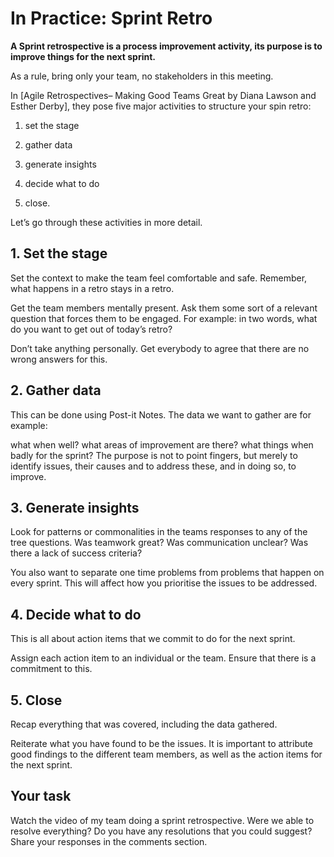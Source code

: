 # In Practice: Sprint Retro

<!-- Video -->

**A Sprint retrospective is a process improvement activity, its purpose is to improve things for the next sprint.**

As a rule, bring only your team, no stakeholders in this meeting.

In [Agile Retrospectives– Making Good Teams Great by Diana Lawson and Esther Derby], they pose five major activities to structure your spin retro:

1. set the stage

2. gather data

3. generate insights

4. decide what to do

5. close.

Let’s go through these activities in more detail.

## 1. Set the stage
Set the context to make the team feel comfortable and safe. Remember, what happens in a retro stays in a retro.

Get the team members mentally present. Ask them some sort of a relevant question that forces them to be engaged. For example: in two words, what do you want to get out of today’s retro?

Don’t take anything personally. Get everybody to agree that there are no wrong answers for this.

## 2. Gather data
This can be done using Post-it Notes. The data we want to gather are for example:

what when well?
what areas of improvement are there?
what things when badly for the sprint?
The purpose is not to point fingers, but merely to identify issues, their causes and to address these, and in doing so, to improve.

## 3. Generate insights
Look for patterns or commonalities in the teams responses to any of the tree questions. Was teamwork great? Was communication unclear? Was there a lack of success criteria?

You also want to separate one time problems from problems that happen on every sprint. This will affect how you prioritise the issues to be addressed.

## 4. Decide what to do
This is all about action items that we commit to do for the next sprint.

Assign each action item to an individual or the team. Ensure that there is a commitment to this.

## 5. Close
Recap everything that was covered, including the data gathered.

Reiterate what you have found to be the issues. It is important to attribute good findings to the different team members, as well as the action items for the next sprint.

## Your task
Watch the video of my team doing a sprint retrospective. Were we able to resolve everything? Do you have any resolutions that you could suggest? Share your responses in the comments section.

